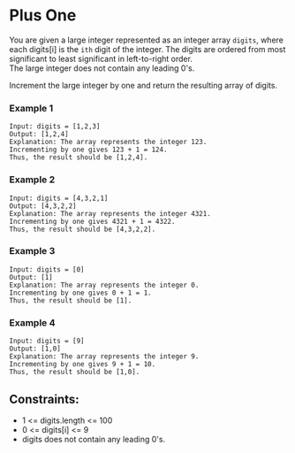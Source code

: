 # Plus One

You are given a large integer represented as an integer array `digits`,
where each digits[i] is the `ith` digit of the integer. 
The digits are ordered from most significant to least significant in left-to-right order.  
The large integer does not contain any leading 0's. 

Increment the large integer by one and return the resulting array of digits.
### Example 1
```
Input: digits = [1,2,3]
Output: [1,2,4]
Explanation: The array represents the integer 123.
Incrementing by one gives 123 + 1 = 124.
Thus, the result should be [1,2,4].
```

### Example 2
```
Input: digits = [4,3,2,1]
Output: [4,3,2,2]
Explanation: The array represents the integer 4321.
Incrementing by one gives 4321 + 1 = 4322.
Thus, the result should be [4,3,2,2].
```

### Example 3
```
Input: digits = [0]
Output: [1]
Explanation: The array represents the integer 0.
Incrementing by one gives 0 + 1 = 1.
Thus, the result should be [1].
```

### Example 4
```
Input: digits = [9]
Output: [1,0]
Explanation: The array represents the integer 9.
Incrementing by one gives 9 + 1 = 10.
Thus, the result should be [1,0].
```


## Constraints:

- 1 <= digits.length <= 100
- 0 <= digits[i] <= 9
- digits does not contain any leading 0's.
